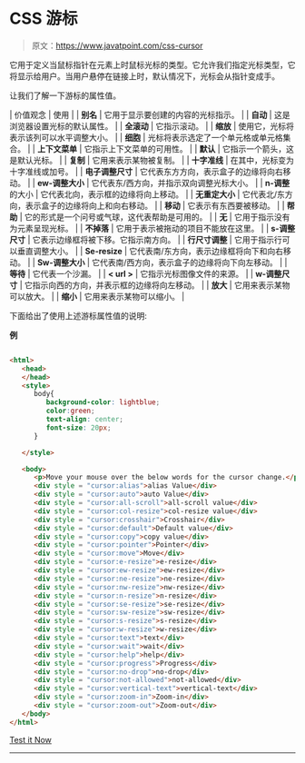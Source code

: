 # CSS 游标

> 原文：<https://www.javatpoint.com/css-cursor>

它用于定义当鼠标指针在元素上时鼠标光标的类型。它允许我们指定光标类型，它将显示给用户。当用户悬停在链接上时，默认情况下，光标会从指针变成手。

让我们了解一下游标的属性值。

| 价值观念 | 使用 |
| **别名** | 它用于显示要创建的内容的光标指示。 |
| **自动** | 这是浏览器设置光标的默认属性。 |
| **全滚动** | 它指示滚动。 |
| **缩放** | 使用它，光标将表示该列可以水平调整大小。 |
| **细胞** | 光标将表示选定了一个单元格或单元格集合。 |
| **上下文菜单** | 它指示上下文菜单的可用性。 |
| **默认** | 它指示一个箭头，这是默认光标。 |
| **复制** | 它用来表示某物被复制。 |
| **十字准线** | 在其中，光标变为十字准线或加号。 |
| **电子调整尺寸** | 它代表东方方向，表示盒子的边缘将向右移动。 |
| **ew-调整大小** | 它代表东/西方向，并指示双向调整光标大小。 |
| **n-调整**的大小 | 它代表北向，表示框的边缘将向上移动。 |
| **无重定大小** | 它代表北/东方向，表示盒子的边缘将向上和向右移动。 |
| **移动** | 它表示有东西要被移动。 |
| **帮助** | 它的形式是一个问号或气球，这代表帮助是可用的。 |
| **无** | 它用于指示没有为元素呈现光标。 |
| **不掉落** | 它用于表示被拖动的项目不能放在这里。 |
| **s-调整尺寸** | 它表示边缘框将被下移。它指示南方向。 |
| **行尺寸调整** | 它用于指示行可以垂直调整大小。 |
| **Se-resize** | 它代表南/东方向，表示边缘框将向下和向右移动。 |
| **Sw-调整大小** | 它代表南/西方向，表示盒子的边缘将向下向左移动。 |
| **等待** | 它代表一个沙漏。 |
| **< url >** | 它指示光标图像文件的来源。 |
| **w-调整尺寸** | 它指示向西的方向，并表示框的边缘将向左移动。 |
| **放大** | 它用来表示某物可以放大。 |
| **缩小** | 它用来表示某物可以缩小。 |

下面给出了使用上述游标属性值的说明:

**例**

```html

<html>
   <head>
   </head>
   <style>
      body{
         background-color: lightblue;
         color:green;
         text-align: center;
         font-size: 20px;
      }

   </style>

   <body>
      <p>Move your mouse over the below words for the cursor change.</p>
      <div style = "cursor:alias">alias Value</div>      
      <div style = "cursor:auto">auto Value</div>
      <div style = "cursor:all-scroll">all-scroll value</div>
      <div style = "cursor:col-resize">col-resize value</div>
      <div style = "cursor:crosshair">Crosshair</div>
      <div style = "cursor:default">Default value</div>
      <div style = "cursor:copy">copy value</div>
      <div style = "cursor:pointer">Pointer</div>
      <div style = "cursor:move">Move</div>
      <div style = "cursor:e-resize">e-resize</div>
      <div style = "cursor:ew-resize">ew-resize</div>
      <div style = "cursor:ne-resize">ne-resize</div>
      <div style = "cursor:nw-resize">nw-resize</div>
      <div style = "cursor:n-resize">n-resize</div>
      <div style = "cursor:se-resize">se-resize</div>
      <div style = "cursor:sw-resize">sw-resize</div>
      <div style = "cursor:s-resize">s-resize</div>
      <div style = "cursor:w-resize">w-resize</div>
      <div style = "cursor:text">text</div>
      <div style = "cursor:wait">wait</div>
      <div style = "cursor:help">help</div>
      <div style = "cursor:progress">Progress</div>
      <div style = "cursor:no-drop">no-drop</div>
      <div style = "cursor:not-allowed">not-allowed</div>
      <div style = "cursor:vertical-text">vertical-text</div>
      <div style = "cursor:zoom-in">Zoom-in</div>
      <div style = "cursor:zoom-out">Zoom-out</div>
   </body>
</html>

```

[Test it Now](https://www.javatpoint.com/oprweb/test.jsp?filename=CSSCursor1)

* * *